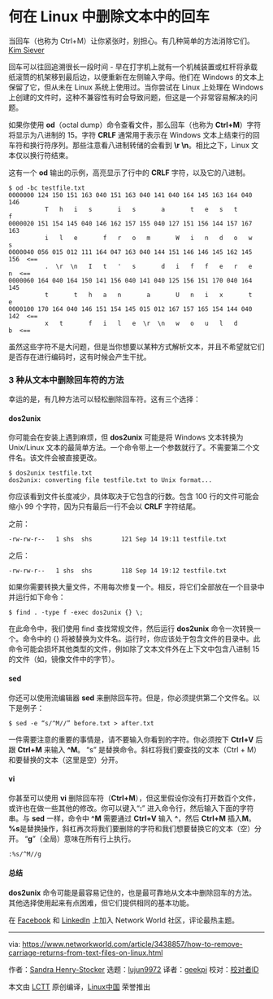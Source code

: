 [#]: collector: (lujun9972)
[#]: translator: (geekpi)
[#]: reviewer: ( )
[#]: publisher: ( )
[#]: url: ( )
[#]: subject: (How to remove carriage returns from text files on Linux)
[#]: via: (https://www.networkworld.com/article/3438857/how-to-remove-carriage-returns-from-text-files-on-linux.html)
[#]: author: (Sandra Henry-Stocker https://www.networkworld.com/author/Sandra-Henry_Stocker/)

何在 Linux 中删除文本中的回车
======
当回车（也称为 Ctrl+M）让你紧张时，别担心。有几种简单的方法消除它们。
[Kim Siever][1]

回车可以往回追溯很长一段时间 - 早在打字机上就有一个机械装置或杠杆将承载纸滚筒的机架移到最后边，以便重新在左侧输入字母。他们在 Windows 的文本上保留了它，但从未在 Linux 系统上使用过。当你尝试在 Linux 上处理在 Windows 上创建的文件时，这种不兼容性有时会导致问题，但这是一个非常容易解决的问题。

如果你使用 **od**（octal dump）命令查看文件，那么回车（也称为 **Ctrl+M**）字符将显示为八进制的 15。字符 **CRLF** 通常用于表示在 Windows 文本上结束行的回车符和换行符序列。那些注意看八进制转储的会看到  **\r \n**。相比之下，Linux 文本仅以换行符结束。

这有一个 **od** 输出的示例，高亮显示了行中的 **CRLF** 字符，以及它的八进制。

```
$ od -bc testfile.txt
0000000 124 150 151 163 040 151 163 040 141 040 164 145 163 164 040 146
          T   h   i   s       i   s       a       t   e   s   t       f
0000020 151 154 145 040 146 162 157 155 040 127 151 156 144 157 167 163
          i   l   e       f   r   o   m       W   i   n   d   o   w   s
0000040 056 015 012 111 164 047 163 040 144 151 146 146 145 162 145 156  <==
          .  \r  \n   I   t   '   s       d   i   f   f   e   r   e   n  <==
0000060 164 040 164 150 141 156 040 141 040 125 156 151 170 040 164 145
          t       t   h   a   n       a       U   n   i   x       t   e
0000100 170 164 040 146 151 154 145 015 012 167 157 165 154 144 040 142  <==
          x   t       f   i   l   e  \r  \n   w   o   u   l   d       b  <==
```

虽然这些字符不是大问题，但是当你想要以某种方式解析文本，并且不希望就它们是否存在进行编码时，这有时候会产生干扰。

### 3 种从文本中删除回车符的方法

幸运的是，有几种方法可以轻松删除回车符。这有三个选择：

#### dos2unix

你可能会在安装上遇到麻烦，但 **dos2unix** 可能是将 Windows 文本转换为 Unix/Linux 文本的最简单方法。一个命令带上一个参数就行了。不需要第二个文件名。该文件会被直接更改。

```
$ dos2unix testfile.txt
dos2unix: converting file testfile.txt to Unix format...
```

你应该看到文件长度减少，具体取决于它包含的行数。包含 100 行的文件可能会缩小 99 个字符，因为只有最后一行不会以 **CRLF** 字符结尾。

之前：

```
-rw-rw-r--   1 shs  shs        121 Sep 14 19:11 testfile.txt
```

之后：

```
-rw-rw-r--   1 shs  shs        118 Sep 14 19:12 testfile.txt
```

如果你需要转换大量文件，不用每次修复一个。相反，将它们全部放在一个目录中并运行如下命令：

```
$ find . -type f -exec dos2unix {} \;
```

在此命令中，我们使用 find 查找常规文件，然后运行 **dos2unix** 命令一次转换一个。命令中的 {} 将被替换为文件名。运行时，你应该处于包含文件的目录中。此命令可能会损坏其他类型的文件，例如除了文本文件外在上下文中包含八进制 15 的文件（如，镜像文件中的字节）。

#### sed

你还可以使用流编辑器 **sed** 来删除回车符。但是，你必须提供第二个文件名。以下是例子：

```
$ sed -e “s/^M//” before.txt > after.txt
```

一件需要注意的重要的事情是，请不要输入你看到的字符。你必须按下 **Ctrl+V** 后跟 **Ctrl+M** 来输入 **^M**。 “s” 是替换命令。斜杠将我们要查找的文本（Ctrl + M）和要替换的文本（这里是空）分开。

#### vi

你甚至可以使用 **vi** 删除回车符（**Ctrl+M**），但这里假设你没有打开数百个文件，或许也在做一些其他的修改。你可以键入“**:**” 进入命令行，然后输入下面的字符串。与 **sed** 一样，命令中 **^M** 需要通过 **Ctrl+V** 输入 **^**，然后 **Ctrl+M** 插入**M**。 **%s**是替换操作，斜杠再次将我们要删除的字符和我们想要替换它的文本（空）分开。 “**g**”（全局）意味在所有行上执行。

```
:%s/^M//g
```

#### 总结

**dos2unix** 命令可能是最容易记住的，也是最可靠地从文本中删除回车的方法。 其他选择使用起来有点困难，但它们提供相同的基本功能。

在 [Facebook][3] 和 [LinkedIn][4] 上加入 Network World 社区，评论最热主题。

--------------------------------------------------------------------------------

via: https://www.networkworld.com/article/3438857/how-to-remove-carriage-returns-from-text-files-on-linux.html

作者：[Sandra Henry-Stocker][a]
选题：[lujun9972][b]
译者：[geekpi](https://github.com/geekpi)
校对：[校对者ID](https://github.com/校对者ID)

本文由 [LCTT](https://github.com/LCTT/TranslateProject) 原创编译，[Linux中国](https://linux.cn/) 荣誉推出

[a]: https://www.networkworld.com/author/Sandra-Henry_Stocker/
[b]: https://github.com/lujun9972
[1]: https://www.flickr.com/photos/kmsiever/5895380540/in/photolist-9YXnf5-cNmpxq-2KEvib-rfecPZ-9snnkJ-2KAcDR-dTxzKW-6WdgaG-6H5i46-2KzTZX-7cnSw7-e3bUdi-a9meh9-Zm3pD-xiFhs-9Hz6YM-ar4DEx-4PXAhw-9wR4jC-cihLcs-asRFJc-9ueXvG-aoWwHq-atwL3T-ai89xS-dgnntH-5en8Te-dMUDd9-aSQVn-dyZqij-cg4SeS-abygkg-f2umXt-Xk129E-4YAeNn-abB6Hb-9313Wk-f9Tot-92Yfva-2KA7Sv-awSCtG-2KDPzb-eoPN6w-FE9oi-5VhaNf-eoQgx7-eoQogA-9ZWoYU-7dTGdG-5B1aSS
[3]: https://www.facebook.com/NetworkWorld/
[4]: https://www.linkedin.com/company/network-world
